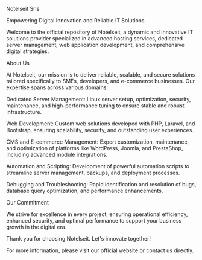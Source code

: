 Notelseit Srls

Empowering Digital Innovation and Reliable IT Solutions

Welcome to the official repository of Notelseit, a dynamic and innovative IT solutions provider specialized in advanced hosting services, dedicated server management, web application development, and comprehensive digital strategies.

About Us

At Notelseit, our mission is to deliver reliable, scalable, and secure solutions tailored specifically to SMEs, developers, and e-commerce businesses. Our expertise spans across various domains:

Dedicated Server Management: Linux server setup, optimization, security, maintenance, and high-performance tuning to ensure stable and robust infrastructure.

Web Development: Custom web solutions developed with PHP, Laravel, and Bootstrap, ensuring scalability, security, and outstanding user experiences.

CMS and E-commerce Management: Expert customization, maintenance, and optimization of platforms like WordPress, Joomla, and PrestaShop, including advanced module integrations.

Automation and Scripting: Development of powerful automation scripts to streamline server management, backups, and deployment processes.

Debugging and Troubleshooting: Rapid identification and resolution of bugs, database query optimization, and performance enhancements.

Our Commitment

We strive for excellence in every project, ensuring operational efficiency, enhanced security, and optimal performance to support your business growth in the digital era.

Thank you for choosing Notelseit. Let's innovate together!

For more information, please visit our official website or contact us directly.
